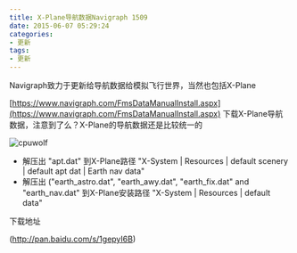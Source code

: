 ```yaml
---
title: X-Plane导航数据Navigraph 1509
date: 2015-06-07 05:29:24
categories:
- 更新
tags:
- 更新
---
```


Navigraph致力于更新给导航数据给模拟飞行世界，当然也包括X-Plane

[https://www.navigraph.com/FmsDataManualInstall.aspx](https://www.navigraph.com/FmsDataManualInstall.aspx)
下载X-Plane导航数据，注意到了么？X-Plane的导航数据还是比较统一的

![cpuwolf](/images/data/attachment/201506/07/132635uiii2k8hs7ff88k6.jpg)



* 解压出 "apt.dat" 到X-Plane路径 "X-System \| Resources \| default scenery \| default apt dat \| Earth nav data"
* 解压出 ("earth_astro.dat", "earth_awy.dat", "earth_fix.dat" and "earth_nav.dat" 到X-Plane安装路径 "X-System \| Resources \| default data"


下载地址

(http://pan.baidu.com/s/1gepyI6B)


